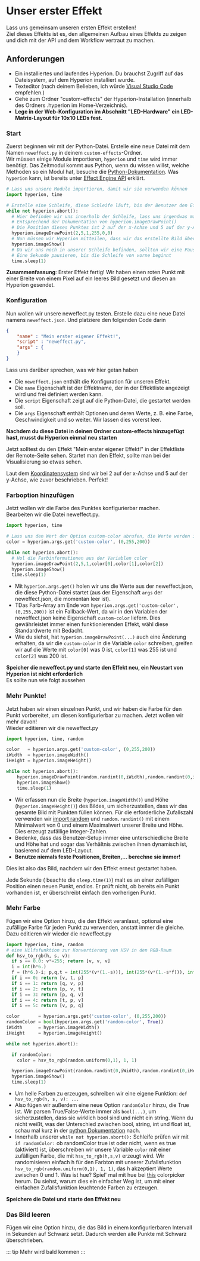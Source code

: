 # Unser erster Effekt
Lass uns gemeinsam unseren ersten Effekt erstellen! \
Ziel dieses Effekts ist es, den allgemeinen Aufbau eines Effekts zu zeigen und dich mit der API und dem Workflow vertraut zu machen.

## Anforderungen 
  * Ein installiertes und laufendes Hyperion. Du brauchst Zugriff auf das Dateisystem, auf dem Hyperion installiert wurde.
  * Texteditor (nach deinem Belieben, ich würde [Visual Studio Code](https://code.visualstudio.com/) empfehlen.)
  * Gehe zum Ordner "custom-effects" der Hyperion-Installation (innerhalb des Ordners .hyperion im Home-Verzeichnis).
  * **Lege in der Web-Konfiguration im Abschnitt "LED-Hardware" ein LED-Matrix-Layout für 10x10 LEDs fest.**

### Start
Zuerst beginnen wir mit der Python-Datei. Erstelle eine neue Datei mit dem Namen `neweffect.py` in deinem `custom-effects`-Ordner. \
Wir müssen einige Module importieren, `hyperion` und `time` wird immer benötigt. Das Zeitmodul kommt aus Python, wenn du wissen willst, welche Methoden so ein Modul hat, besuche die [Python-Dokumentation](https://docs.python.org/3.5/library/). Was `hyperion` kann, ist bereits unter [Effect Engine API](/de/effects/API.md) erklärt.

``` python
# Lass uns unsere Module importieren, damit wir sie verwenden können
import hyperion, time

# Erstelle eine Schleife, diese Schleife läuft, bis der Benutzer den Effekt stoppt
while not hyperion.abort():
  # Hier befinden wir uns innerhalb der Schleife, lass uns irgendwas machen
  # Entsprechend der Dokumentation von hyperion.imageDrawPoint()
  # Die Position dieses Punktes ist 2 auf der x-Achse und 5 auf der y-Achse mit einer Breite von 1 Pixel und der Farbe Rot 
  hyperion.imageDrawPoint(2,5,1,255,0,0)
  # Nun müssen wir Hyperion mitteilen, dass wir das erstellte Bild übertragen wollen
  hyperion.imageShow()
  # Da wir uns noch in unserer Schleife befinden, sollten wir eine Pause einlegen, um die Ausführung zu verlangsamen. Wir sollten niemals CPU-Leistung verschwenden :)
  # Eine Sekunde pausieren, bis die Schleife von vorne beginnt
  time.sleep(1)
```
**Zusammenfassung**: Erster Effekt fertig! Wir haben einen roten Punkt mit einer Breite von einem Pixel auf ein leeres Bild gesetzt und diesen an Hyperion gesendet.

### Konfiguration
Nun wollen wir unsere neweffect.py testen. Erstelle dazu eine neue Datei namens `neweffect.json`. Und platziere den folgenden Code darin
``` json
{
	"name" : "Mein erster eigener Effekt!",
	"script" : "neweffect.py",
	"args" : {
	}
}
```
Lass uns darüber sprechen, was wir hier getan haben
 - Die `neweffect.json` enthält die Konfiguration für unseren Effekt.
 - Die `name` Eigenschaft ist der Effektname, der in der Effektliste angezeigt wird und frei definiert werden kann.
 - Die `script` Eigenschaft zeigt auf die Python-Datei, die gestartet werden soll.
 - Die `args` Eigenschaft enthält Optionen und deren Werte, z. B. eine Farbe, Geschwindigkeit und so weiter. Wir lassen dies vorerst leer.

**Nachdem du diese Datei in deinen Ordner custom-effects hinzugefügt hast, musst du Hyperion einmal neu starten**

Jetzt solltest du den Effekt "Mein erster eigener Effekt!" in der Effektliste der Remote-Seite sehen. Startet man den Effekt, sollte man bei der Visualisierung so etwas sehen.
<ImageWrap src="/images/en/owneff_1.jpg" alt="Custom Hyperion Effect" />

Laut dem [Koordinatensystem](https://doc.qt.io/qt-5/coordsys.html#rendering) sind wir bei 2 auf der x-Achse und 5 auf der y-Achse, wie zuvor beschrieben. Perfekt!

### Farboption hinzufügen
Jetzt wollen wir die Farbe des Punktes konfigurierbar machen. \
Bearbeiten wir die Datei neweffect.py.

``` python
import hyperion, time

# Lass uns den Wert der Option custom-color abrufen, die Werte werden in der Variablen color gespeichert
color = hyperion.args.get('custom-color', (0,255,200))

while not hyperion.abort():
  # Hol die Farbinformationen aus der Variablen color
  hyperion.imageDrawPoint(2,5,1,color[0],color[1],color[2])
  hyperion.imageShow()
  time.sleep(1)
```
  * Mit `hyperion.args.get()` holen wir uns die Werte aus der neweffect.json, die diese Python-Datei startet (aus der Eigenschaft `args` der neweffect.json, die momentan leer ist).
  * TDas Farb-Array am Ende von `hyperion.args.get('custom-color', (0,255,200))` ist ein Fallback-Wert, da wir in den Variablen der neweffect.json keine Eigenschaft `custom-color` liefern. Dies gewährleistet immer einen funktionierenden Effekt, wähl diese Standardwerte mit Bedacht.
  * Wie du siehst, hat `hyperion.imageDrawPoint(...)` auch eine Änderung erhalten, da wir die `custom-color` in die Variable `color` schreiben, greifen wir auf die Werte mit `color[0]` was 0 ist, `color[1]` was 255 ist und `color[2]` was 200 ist.
  
**Speicher die neweffect.py und starte den Effekt neu, ein Neustart von Hyperion ist nicht erforderlich** \
Es sollte nun wie folgt aussehen
<ImageWrap src="/images/en/owneff_2.jpg" alt="Custom Hyperion Effect with cyan color" />

### Mehr Punkte!
Jetzt haben wir einen einzelnen Punkt, und wir haben die Farbe für den Punkt vorbereitet, um diesen konfigurierbar zu machen. Jetzt wollen wir mehr davon! \
Wieder editieren wir die neweffect.py
``` python
import hyperion, time, random

color   = hyperion.args.get('custom-color', (0,255,200))
iWidth  = hyperion.imageWidth()
iHeight = hyperion.imageHeight()

while not hyperion.abort():
    hyperion.imageDrawPoint(random.randint(0,iWidth),random.randint(0,iHeight),1,color[0],color[1],color[2])
    hyperion.imageShow()
    time.sleep(1)
```
  * Wir erfassen nun die Breite (`hyperion.imageWidth()`) und Höhe (`hyperion.imageHeight()`) des Bildes, um sicherzustellen, dass wir das gesamte Bild mit Punkten füllen können. Für die erforderliche Zufallszahl verwenden wir [import random](https://docs.python.org/3.5/library/random.html) und `random.randint()` mit einem Minimalwert von 0 und einem Maximalwert unserer Breite und Höhe. Dies erzeugt zufällige Integer-Zahlen.
  * Bedenke, dass das Benutzer-Setup immer eine unterschiedliche Breite und Höhe hat und sogar das Verhältnis zwischen ihnen dynamisch ist, basierend auf dem LED-Layout.
  * **Benutze niemals feste Positionen, Breiten,... berechne sie immer!**
 
Dies ist also das Bild, nachdem wir den Effekt erneut gestartet haben.
<ImageWrap src="/images/en/owneff_3.gif" alt="Custom Hyperion Effect with random dots" />

Jede Sekunde ( beachte die `sleep.time(1)`) malt es an einer zufälligen Position einen neuen Punkt, endlos. Er prüft nicht, ob bereits ein Punkt vorhanden ist, er überschreibt einfach den vorherigen Punkt.

### Mehr Farbe
Fügen wir eine Option hinzu, die den Effekt veranlasst, optional eine zufällige Farbe für jeden Punkt zu verwenden, anstatt immer die gleiche. \
Dazu editieren wir wieder die neweffect.py
``` python
import hyperion, time, random
# eine Hilfsfunktion zur Konvertierung von HSV in den RGB-Raum
def hsv_to_rgb(h, s, v):
  if s == 0.0: v*=255; return [v, v, v]
  i = int(h*6.)
  f = (h*6.)-i; p,q,t = int(255*(v*(1.-s))), int(255*(v*(1.-s*f))), int(255*(v*(1.-s*(1.-f)))); v*=255; i%=6
  if i == 0: return [v, t, p]
  if i == 1: return [q, v, p]
  if i == 2: return [p, v, t]
  if i == 3: return [p, q, v]
  if i == 4: return [t, p, v]
  if i == 5: return [v, p, q]

color       = hyperion.args.get('custom-color', (0,255,200))
randomColor = bool(hyperion.args.get('random-color', True))
iWidth      = hyperion.imageWidth()
iHeight     = hyperion.imageHeight()

while not hyperion.abort():

  if randomColor:
    color = hsv_to_rgb(random.uniform(0,1), 1, 1)

  hyperion.imageDrawPoint(random.randint(0,iWidth),random.randint(0,iHeight),1,color[0],color[1],color[2])
  hyperion.imageShow()
  time.sleep(1)
```
  * Um helle Farben zu erzeugen, schreiben wir eine eigene Funktion: `def hsv_to_rgb(h, s, v): ...`
  * Also fügen wir außerdem eine neue Option `randomColor` hinzu, die True ist. Wir parsen True/False-Werte immer als `bool(...)`, um sicherzustellen, dass sie wirklich bool sind und nicht ein string. Wenn du nicht weißt, was der Unterschied zwischen bool, string, int und float ist, schau mal kurz in der [python Dokumentation](https://docs.python.org/3.5/library/stdtypes.html) nach.
  * Innerhalb unserer `while not hyperion.abort():` Schleife prüfen wir mit `if randomColor:` ob randomColor true ist oder nicht, wenn es true (aktiviert) ist, überschreiben wir unsere Variable `color` mit einer zufälligen Farbe, die mit `hsv_to_rgb(h,s,v)` erzeugt wird. Wir randomisieren einfach h für den Farbton mit unserer Zufallsfunktion `hsv_to_rgb(random.uniform(0,1), 1, 1)`, das h akzeptiert Werte zwischen 0 und 1. Was ist hue? Spiel' mal mit hue bei [this](https://www.w3schools.com/colors/colors_hsl.asp) colorpicker herum. Du siehst, warum dies ein einfacher Weg ist, um mit einer einfachen Zufallsfunktion leuchtende Farben zu erzeugen.

**Speichere die Datei und starte den Effekt neu**
<ImageWrap src="/images/en/owneff_4.gif" alt="Custom Hyperion Effect with random dots and color" />

### Das Bild leeren
Fügen wir eine Option hinzu, die das Bild in einem konfigurierbaren Intervall in Sekunden auf Schwarz setzt. Dadurch werden alle Punkte mit Schwarz überschrieben.

::: tip
 Mehr wird bald kommen
:::
